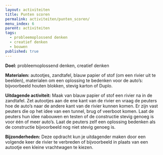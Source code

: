 ```yaml
---
layout: activiteiten
title: Punten scoren
permalink: activiteiten/punten_scoren/
menu_index: 6
parent: activiteiten
tags:
  - probleemoplossend denken
  - creatief denken
  - bouwen
published: true
---
```


**Doel:** probleemoplossend denken, creatief denken

**Materialen:** autootjes, zandtafel, blauw papier of stof (om een rivier uit te beelden), materialen om een oplossing te bedenken voor de auto’s: bijvoorbeeld houten blokken, stevig karton of Duplo.

**Uitdagende activiteit:** Maak van blauw papier of stof een rivier na in de zandtafel. Zet autootjes aan de ene kant van de rivier en vraag de peuters hoe de auto’s naar de andere kant van de rivier kunnen komen. Er zijn vast peuters die op het idee van een tunnel, brug of veerboot komen. Laat de peuters hun idee nabouwen en testen of de constructie stevig genoeg is voor één of meer auto’s. Laat de peuters zelf een oplossing bedenken als de constructie bijvoorbeeld nog niet stevig genoeg is.

**Bijzonderheden:** Deze opdracht kun je uitdagender maken door een volgende keer de rivier te verbreden of bijvoorbeeld in plaats van een autootje een kleine vrachtwagen te kiezen.
